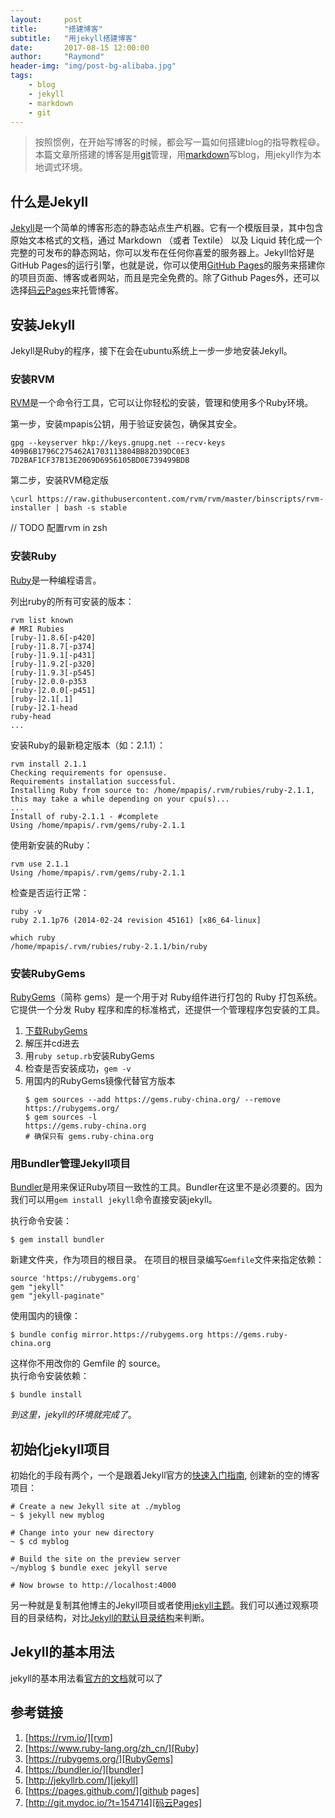 ```yaml
---
layout:     post
title:      "搭建博客"
subtitle:   "用jekyll搭建博客"
date:       2017-08-15 12:00:00
author:     "Raymond"
header-img: "img/post-bg-alibaba.jpg"
tags:
    - blog
    - jekyll
    - markdown
    - git
---
```


> 按照惯例，在开始写博客的时候，都会写一篇如何搭建blog的指导教程:smile:。  
> 本篇文章所搭建的博客是用[git](/2017/08/15/git-flow/)管理，用[markdown](/2015/07/31/Markdown-Syntax-CN/)写blog，用jekyll作为本地调式环境。

## 什么是Jekyll

[Jekyll][jekyll]是一个简单的博客形态的静态站点生产机器。它有一个模版目录，其中包含原始文本格式的文档，通过 Markdown （或者 Textile） 以及 Liquid 转化成一个完整的可发布的静态网站，你可以发布在任何你喜爱的服务器上。Jekyll恰好是GitHub Pages的运行引擎，也就是说，你可以使用[GitHub Pages][github pages]的服务来搭建你的项目页面、博客或者网站，而且是完全免费的。除了Github Pages外，还可以选择[码云Pages][码云Pages]来托管博客。

## 安装Jekyll

Jekyll是Ruby的程序，接下在会在ubuntu系统上一步一步地安装Jekyll。

### 安装RVM

[RVM][rvm]是一个命令行工具，它可以让你轻松的安装，管理和使用多个Ruby环境。

第一步，安装mpapis公钥，用于验证安装包，确保其安全。

```shell
gpg --keyserver hkp://keys.gnupg.net --recv-keys 409B6B1796C275462A1703113804BB82D39DC0E3 7D2BAF1CF37B13E2069D6956105BD0E739499BDB
```

第二步，安装RVM稳定版

```shell
\curl https://raw.githubusercontent.com/rvm/rvm/master/binscripts/rvm-installer | bash -s stable
```

// TODO 配置rvm in zsh

### 安装Ruby

[Ruby][Ruby]是一种编程语言。

列出ruby的所有可安装的版本：

```shell
rvm list known
# MRI Rubies
[ruby-]1.8.6[-p420]
[ruby-]1.8.7[-p374]
[ruby-]1.9.1[-p431]
[ruby-]1.9.2[-p320]
[ruby-]1.9.3[-p545]
[ruby-]2.0.0-p353
[ruby-]2.0.0[-p451]
[ruby-]2.1[.1]
[ruby-]2.1-head
ruby-head
...
```

安装Ruby的最新稳定版本（如：2.1.1）：

```shell
rvm install 2.1.1
Checking requirements for opensuse.
Requirements installation successful.
Installing Ruby from source to: /home/mpapis/.rvm/rubies/ruby-2.1.1, this may take a while depending on your cpu(s)...
...
Install of ruby-2.1.1 - #complete
Using /home/mpapis/.rvm/gems/ruby-2.1.1
```


使用新安装的Ruby：

```shell
rvm use 2.1.1
Using /home/mpapis/.rvm/gems/ruby-2.1.1
```

检查是否运行正常：

```shell
ruby -v
ruby 2.1.1p76 (2014-02-24 revision 45161) [x86_64-linux]

which ruby
/home/mpapis/.rvm/rubies/ruby-2.1.1/bin/ruby
```

### 安装RubyGems  

[RubyGems][RubyGems]（简称 gems）是一个用于对 Ruby组件进行打包的 Ruby 打包系统。 它提供一个分发 Ruby 程序和库的标准格式，还提供一个管理程序包安装的工具。

1. [下载RubyGems](https://rubygems.org/pages/download)
1. 解压并cd进去
1. 用`ruby setup.rb`安装RubyGems
1. 检查是否安装成功，`gem -v`
1. 用国内的RubyGems镜像代替官方版本
    ```shell
    $ gem sources --add https://gems.ruby-china.org/ --remove https://rubygems.org/
    $ gem sources -l
    https://gems.ruby-china.org
    # 确保只有 gems.ruby-china.org
    ```

### 用Bundler管理Jekyll项目

[Bundler][bundler]是用来保证Ruby项目一致性的工具。Bundler在这里不是必须要的。因为我们可以用`gem install jekyll`命令直接安装jekyll。

执行命令安装：

```shell
$ gem install bundler
```

新建文件夹，作为项目的根目录。
在项目的根目录编写`Gemfile`文件来指定依赖：

```
source 'https://rubygems.org'
gem "jekyll"
gem "jekyll-paginate"
```

使用国内的镜像：

```shell
$ bundle config mirror.https://rubygems.org https://gems.ruby-china.org
```

这样你不用改你的 Gemfile 的 source。  
执行命令安装依赖：
```shell
$ bundle install
```

_到这里，jekyll的环境就完成了_。

## 初始化jekyll项目

初始化的手段有两个，一个是跟着Jekyll官方的[快速入门指南][quickstart], 创建新的空的博客项目：

```shell
# Create a new Jekyll site at ./myblog
~ $ jekyll new myblog

# Change into your new directory
~ $ cd myblog

# Build the site on the preview server
~/myblog $ bundle exec jekyll serve

# Now browse to http://localhost:4000
```

另一种就是复制其他博主的Jekyll项目或者使用[jekyll主题][jekyllthemes]。我们可以通过观察项目的目录结构，对比[Jekyll的默认目录结构][structure]来判断。

## Jekyll的基本用法

jekyll的基本用法看[官方的文档][usage]就可以了

## 

## 参考链接

1. [https://rvm.io/][rvm]
1. [https://www.ruby-lang.org/zh_cn/][Ruby]
1. [https://rubygems.org/][RubyGems]
1. [https://bundler.io/][bundler]
1. [http://jekyllrb.com/][jekyll]
1. [https://pages.github.com/][github pages]
1. [http://git.mydoc.io/?t=154714][码云Pages]

[jekyll]: http://jekyllrb.com/ "Jekyll"
[码云Pages]: http://git.mydoc.io/?t=154714  "码云Pages"
[github pages]: https://pages.github.com/ "Github Pages"
[rvm]: https://rvm.io/ "RVM"
[Ruby]: https://www.ruby-lang.org/zh_cn/ "Ruby"
[RubyGems]: https://rubygems.org/ "RubyGems"
[bundler]: https://bundler.io/ "bundler"
[quickstart]: http://jekyllrb.com/docs/quickstart/ "quickstart"
[jekyllthemes]: http://jekyllthemes.org/ "jekyllthemes"
[structure]: https://jekyllrb.com/docs/structure/ "structure"
[usage]: https://jekyllrb.com/docs/usage/ "usage"
